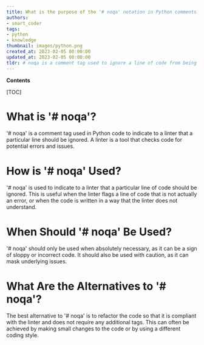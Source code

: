 ```yaml
---
title: What is the purpose of the '# noqa' notation in Python comments?
authors:
- smart_coder
tags:
- python
- knowledge
thumbnail: images/python.png
created_at: 2023-02-05 00:00:00
updated_at: 2023-02-05 00:00:00
tldr: # noqa is a comment tag used to ignore a line of code from being linted.
---
```


**Contents**

[TOC]

# What is '# noqa'?

'# noqa' is a comment tag used in Python code to indicate to a linter that a particular line should be ignored. A linter is a tool that checks code for potential errors and issues.

# How is '# noqa' Used?

'# noqa' is used to indicate to a linter that a particular line of code should be ignored. This is useful when the linter flags a line of code that is not actually an error, or when the code is written in a way that the linter does not understand.

# When Should '# noqa' Be Used?

'# noqa' should only be used when absolutely necessary, as it can be a sign of sloppy or incorrect code. It should also be used with caution, as it can mask underlying issues.

# What Are the Alternatives to '# noqa'?

The best alternative to '# noqa' is to refactor the code so that it is compliant with the linter and does not require any additional tags. This can often be achieved by making small changes to the code or by using a different coding style.
